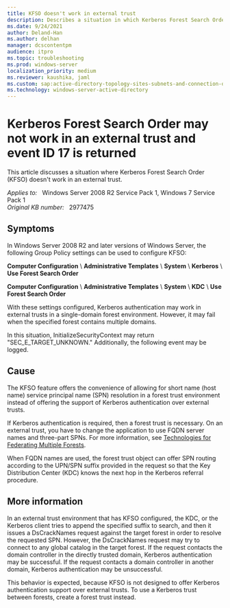 ```yaml
---
title: KFSO doesn't work in external trust
description: Describes a situation in which Kerberos Forest Search Order may not work in an external trust. In this situation, Kerberos authentication is not offered.
ms.date: 9/24/2021
author: Deland-Han
ms.author: delhan
manager: dcscontentpm
audience: itpro
ms.topic: troubleshooting
ms.prod: windows-server
localization_priority: medium
ms.reviewer: kaushika, jaml
ms.custom: sap:active-directory-topology-sites-subnets-and-connection-objects, csstroubleshoot
ms.technology: windows-server-active-directory
---
```

# Kerberos Forest Search Order may not work in an external trust and event ID 17 is returned

This article discusses a situation where Kerberos Forest Search Order (KFSO) doesn't work in an external trust.

_Applies to:_ &nbsp; Windows Server 2008 R2 Service Pack 1, Windows 7 Service Pack 1  
_Original KB number:_ &nbsp; 2977475

## Symptoms

In Windows Server 2008 R2 and later versions of Windows Server, the following Group Policy settings can be used to configure KFSO:

**Computer Configuration** \ **Administrative Templates** \ **System** \ **Kerberos** \ **Use Forest Search Order**  

**Computer Configuration** \ **Administrative Templates** \ **System** \ **KDC** \ **Use Forest Search Order**  

With these settings configured, Kerberos authentication may work in external trusts in a single-domain forest environment. However, it may fail when the specified forest contains multiple domains.

In this situation, InitializeSecurityContext may return "SEC_E_TARGET_UNKNOWN." Additionally, the following event may be logged.

## Cause

The KFSO feature offers the convenience of allowing for short name (host name) service principal name (SPN) resolution in a forest trust environment instead of offering the support of Kerberos authentication over external trusts. 

If Kerberos authentication is required, then a forest trust is necessary. On an external trust, you have to change the application to use FQDN server names and three-part SPNs. For more information, see [Technologies for Federating Multiple Forests](https://technet.microsoft.com/library/dd560679%28ws.10%29.aspx).

When FQDN names are used, the forest trust object can offer SPN routing according to the UPN/SPN suffix provided in the request so that the Key Distribution Center (KDC) knows the next hop in the Kerberos referral procedure.

## More information

In an external trust environment that has KFSO configured, the KDC, or the Kerberos client tries to append the specified suffix to search, and then it issues a DsCrackNames request against the target forest in order to resolve the requested SPN. However, the DsCrackNames request may try to connect to any global catalog in the target forest. If the request contacts the domain controller in the directly trusted domain, Kerberos authentication may be successful. If the request contacts a domain controller in another domain, Kerberos authentication may be unsuccessful.

This behavior is expected, because KFSO is not designed to offer Kerberos authentication support over external trusts. To use a Kerberos trust between forests, create a forest trust instead.

